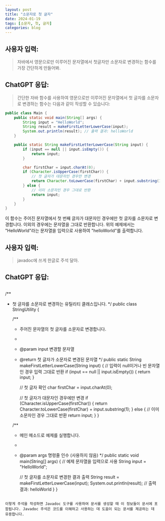 ```yaml
---
layout: post
title: "소문자로 첫 글자"
date: 2024-01-19
tags: [소문자, 첫, 글자]
categories: blog
---
```


## 사용자 입력:
> 자바에서 영문으로만 이루어진 문자열에서 첫글자만 소문자로 변경하는 함수를 가장 간단하게 만들어봐.

## ChatGPT 응답:
> 간단한 자바 함수를 사용하여 영문으로만 이루어진 문자열에서 첫 글자를 소문자로 변경하는 함수는 다음과 같이 작성할 수 있습니다:

```java
public class Main {
    public static void main(String[] args) {
        String input = "HelloWorld";
        String result = makeFirstLetterLowerCase(input);
        System.out.println(result); // 출력 결과: helloWorld
    }

    public static String makeFirstLetterLowerCase(String input) {
        if (input == null || input.isEmpty()) {
            return input;
        }

        char firstChar = input.charAt(0);
        if (Character.isUpperCase(firstChar)) {
            // 첫 글자가 대문자인 경우만 변경
            return Character.toLowerCase(firstChar) + input.substring(1);
        } else {
            // 이미 소문자인 경우 그대로 반환
            return input;
        }
    }
}
```

이 함수는 주어진 문자열에서 첫 번째 글자가 대문자인 경우에만 첫 글자를 소문자로 변경합니다. 이외의 경우에는 문자열을 그대로 반환합니다. 위의 예제에서는 "HelloWorld"라는 문자열을 입력으로 사용하여 "helloWorld"를 출력합니다.

## 사용자 입력:
> javadoc에 쓰게 한글로  주석 달아.

## ChatGPT 응답:
> ```java
/**
 * 첫 글자를 소문자로 변경하는 유틸리티 클래스입니다.
 */
public class StringUtility {

    /**
     * 주어진 문자열의 첫 글자를 소문자로 변경합니다.
     *
     * @param input 변경할 문자열
     * @return 첫 글자가 소문자로 변경된 문자열
     */
    public static String makeFirstLetterLowerCase(String input) {
        // 입력이 null이거나 빈 문자열인 경우 입력 그대로 반환
        if (input == null || input.isEmpty()) {
            return input;
        }

        // 첫 글자 확인
        char firstChar = input.charAt(0);

        // 첫 글자가 대문자인 경우에만 변경
        if (Character.isUpperCase(firstChar)) {
            return Character.toLowerCase(firstChar) + input.substring(1);
        } else {
            // 이미 소문자인 경우 그대로 반환
            return input;
        }
    }

    /**
     * 메인 메소드로 예제를 실행합니다.
     *
     * @param args 명령줄 인수 (사용하지 않음)
     */
    public static void main(String[] args) {
        // 예제 문자열을 입력으로 사용
        String input = "HelloWorld";

        // 첫 글자를 소문자로 변경한 결과 출력
        String result = makeFirstLetterLowerCase(input);
        System.out.println(result); // 출력 결과: helloWorld
    }
}
```

이렇게 주석을 작성하면 Javadoc 도구를 사용하여 문서를 생성할 때 이 정보들이 문서에 포함됩니다. Javadoc 주석은 코드를 이해하고 사용하는 데 도움이 되는 문서를 제공하는 데 유용합니다.

